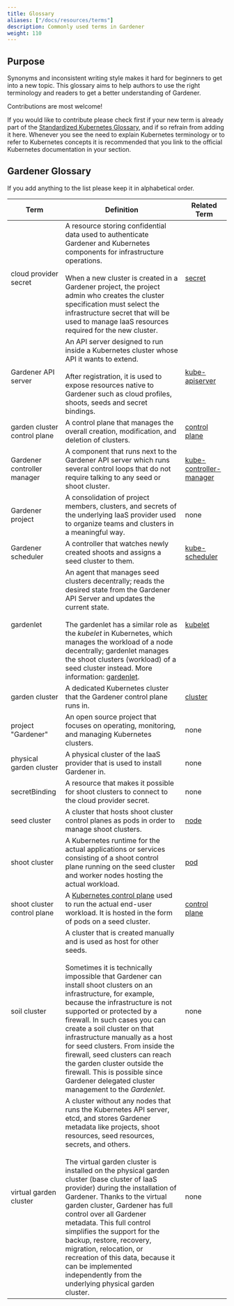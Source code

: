 ```yaml
---
title: Glossary
aliases: ["/docs/resources/terms"]
description: Commonly used terms in Gardener
weight: 110
---
```

## Purpose

Synonyms and inconsistent writing style makes it hard for beginners to get into a new topic. This glossary aims to help authors to use the right terminology and readers to get a better understanding of Gardener.

Contributions are most welcome!

If you would like to contribute please check first if your new term is already part of the [Standardized Kubernetes Glossary](https://kubernetes.io/docs/reference/glossary/?fundamental=true), and if so refrain from adding it here. Whenever you see the need to explain Kubernetes terminology or to refer to Kubernetes concepts it is recommended that you link to the official Kubernetes documentation in your section.

## Gardener Glossary

If you add anything to the list please keep it in alphabetical order.

| Term | Definition | Related Term |
| ---- | ---------- | ------------ |
| cloud provider secret | А resource storing confidential data used to authenticate Gardener and Kubernetes components for infrastructure operations. <br><br> When a new cluster is created in a Gardener project, the project admin who creates the cluster specification must select the infrastructure secret that will be used to manage IaaS resources required for the new cluster. | [secret](https://kubernetes.io/docs/concepts/configuration/secret/) |
| Gardener API server | An API server designed to run inside a Kubernetes cluster whose API it wants to extend. <br><br> After registration, it is used to expose resources native to Gardener such as cloud profiles, shoots, seeds and secret bindings.  | [kube-apiserver](https://kubernetes.io/docs/reference/command-line-tools-reference/kube-apiserver/) |
| garden cluster control plane | A control plane that manages the overall creation, modification, and deletion of clusters. | [control plane](https://kubernetes.io/docs/reference/glossary/?all=true#term-control-plane) | 
| Gardener controller manager | A component that runs next to the Gardener API server which runs several control loops that do not require talking to any seed or shoot cluster. | [kube-controller-manager](https://kubernetes.io/docs/reference/command-line-tools-reference/kube-controller-manager/) |
| Gardener project | A consolidation of project members, clusters, and secrets of the underlying IaaS provider used to organize teams and clusters in a meaningful way. | none |
| Gardener scheduler | A controller that watches newly created shoots and assigns a seed cluster to them. | [kube-scheduler](https://kubernetes.io/docs/reference/command-line-tools-reference/kube-scheduler/) |
| gardenlet | An agent that manages seed clusters decentrally; reads the desired state from the Gardener API Server and updates the current state. <br><br> The gardenlet has a similar role as the _kubelet_ in Kubernetes, which manages the workload of a node decentrally; gardenlet manages the shoot clusters (workload) of a seed cluster instead. More information: [gardenlet](https://github.com/gardener/gardener/blob/master/docs/concepts/gardenlet.md). | [kubelet](https://kubernetes.io/docs/reference/command-line-tools-reference/kubelet/) |
| garden cluster | A dedicated Kubernetes cluster that the Gardener control plane runs in. | [cluster](https://kubernetes.io/docs/reference/glossary/?fundamental=true#term-cluster) |
| project "Gardener"| An open source project that focuses on operating, monitoring, and managing Kubernetes clusters. | none |
| physical garden cluster | A physical cluster of the IaaS provider that is used to install Gardener in. | none |
| secretBinding | A resource that makes it possible for shoot clusters to connect to the cloud provider secret. | none | 
| seed cluster | A cluster that hosts shoot cluster control planes as pods in order to manage shoot clusters. | [node](https://kubernetes.io/docs/reference/glossary/?all=true#term-node) |
| shoot cluster | A Kubernetes runtime for the actual applications or services consisting of a shoot control plane running on the seed cluster and worker nodes hosting the actual workload. | [pod](https://kubernetes.io/docs/reference/glossary/?fundamental=true#term-pod) |
| shoot cluster control plane | A [Kubernetes control plane](https://kubernetes.io/docs/concepts/overview/components/#control-plane-components) used to run the actual end-user workload. It is hosted in the form of pods on a seed cluster. | [control plane](https://kubernetes.io/docs/reference/glossary/?all=true#term-control-plane) |
| soil cluster | A cluster that is created manually and is used as host for other seeds. <br><br> Sometimes it is technically impossible that Gardener can install shoot clusters on an infrastructure, for example, because the infrastructure is not supported or protected by a firewall. In such cases you can create a soil cluster on that infrastructure manually as a host for seed clusters. From inside the firewall, seed clusters can reach the garden cluster outside the firewall. This is possible since Gardener delegated cluster management to the _Gardenlet_. | none |
| virtual garden cluster | A cluster without any nodes that runs the Kubernetes API server, etcd, and stores Gardener metadata like projects, shoot resources, seed resources, secrets, and others. <br><br> The virtual garden cluster is installed on the physical garden cluster (base cluster of IaaS provider) during the installation of Gardener. Thanks to the virtual garden cluster, Gardener has full control over all Gardener metadata. This full control simplifies the support for the backup, restore, recovery, migration, relocation, or recreation of this data, because it can be implemented independently from the underlying physical garden cluster. | none |